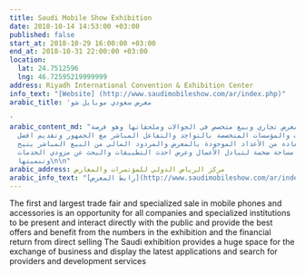 ```yaml
---
title: Saudi Mobile Show Exhibition
date: 2018-10-14 14:53:00 +03:00
published: false
start_at: 2018-10-29 16:00:00 +03:00
end_at: 2018-10-31 22:00:00 +03:00
location:
  lat: 24.7512596
  lng: 46.72595219999999
address: Riyadh International Convention & Exhibition Center
info_text: "[Website] (http://www.saudimobileshow.com/ar/index.php)"
arabic_title: 'معرض سعودي موبايل شو

'
arabic_content_md: "أول وأكبر معرض تجاري وبيع متخصص في الجوالات وملحقاتها وهو فرصة
  لجميع الشركات والمؤسسات المتخصصة بالتواجد والتفاعل المباشر مع الجمهور وتقديم افضل
  العروض والاستفاده من الأعداد الموجودة بالمعرض والمردود المالي من البيع المباشر يتيح
  المعرض السعودي مساحة ضخمة لتبادل الأعمال وعرض احدث التطبيقات والبحث عن مزودي الخدمات
  وتنميتها\n\n"
arabic_address: مركز الرياض الدولي للمؤتمرات والمعارض
arabic_info_text: "[رابط المعرض](http://www.saudimobileshow.com/ar/index.php)"
---
```


The first and largest trade fair and specialized sale in mobile phones and accessories is an opportunity for all companies and specialized institutions to be present and interact directly with the public and provide the best offers and benefit from the numbers in the exhibition and the financial return from direct selling The Saudi exhibition provides a huge space for the exchange of business and display the latest applications and search for providers and development services
